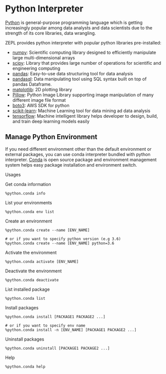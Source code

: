 <h1> Python Interpreter </h1>

[Python](https://www.python.org/) is general-purpose programming language which is getting increasingly popular among data analysts and data scientists due to the strength of its core libraries, data wrangling.

ZEPL provides python interpreter with popular python libraries pre-installed:

 * [numpy](http://www.numpy.org/): Scientific computing library designed to efficiently manipulate large multi-dimensional arrays
 * [scipy](https://www.scipy.org/): Library that provides large number of operations for scientific and engineering computing
 * [pandas](http://pandas.pydata.org/): Easy-to-use data structuring tool for data analysis
 * [pandasql](https://pypi.python.org/pypi/pandasql): Data manipulating tool using SQL syntax built on top of pandas Dataframe.
 * [matplotlib](http://matplotlib.org/): 2D plotting library
 * [Pillow](https://python-pillow.org/): Python Image Library supporting image manipulation of many different image file format
 * [boto3](http://boto3.readthedocs.io/en/latest/): AWS SDK for python
 * [scikit-learn](http://scikit-learn.org/): Machine Learning tool for data mining ad data analysis
 * [tensorflow](https://www.tensorflow.org/): Machine intelligent library helps developer to design, build, and train deep learning models easily

## Manage Python Environment

If you need different environment other than the default environment or external packages, you can use conda interpreter bundled with python interpreter. [Conda](https://conda.io/docs/) is open source package and environment management system helps easy package installation and environment switch.

Usages

Get conda information
```
%python.conda info
```
List your environments
```
%python.conda env list
```
Create an environment
```
%python.conda create --name [ENV_NAME]

# or if you want to specify python version (e.g 3.6)
%python.conda create --name [ENV_NAME] python=3.6
```
Activate the environment
```
%python.conda activate [ENV_NAME]
```
Deactivate the environment
```
%python.conda deactivate
```
List installed package
```
%python.conda list
```
Install packages
```
%python.conda install [PACKAGE1 PACKAGE2 ...]

# or if you want to specify env name
%python.conda install -n [ENV_NAME] [PACKAGE1 PACKAGE2 ...]
```
Uninstall packages
```
%python.conda uninstall [PACKAGE1 PACKAGE2 ...]
```
Help
```
%python.conda help
```
